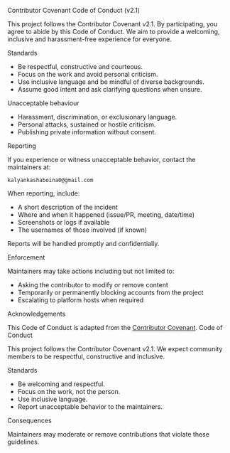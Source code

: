 Contributor Covenant Code of Conduct (v2.1)

This project follows the Contributor Covenant v2.1. By participating, you agree to abide by this Code of Conduct. We aim to provide a welcoming, inclusive and harassment-free experience for everyone.

Standards

- Be respectful, constructive and courteous.
- Focus on the work and avoid personal criticism.
- Use inclusive language and be mindful of diverse backgrounds.
- Assume good intent and ask clarifying questions when unsure.

Unacceptable behaviour

- Harassment, discrimination, or exclusionary language.
- Personal attacks, sustained or hostile criticism.
- Publishing private information without consent.

Reporting

If you experience or witness unacceptable behavior, contact the maintainers at:

`kalyankashaboina0@gmail.com` 

When reporting, include:

- A short description of the incident
- Where and when it happened (issue/PR, meeting, date/time)
- Screenshots or logs if available
- The usernames of those involved (if known)

Reports will be handled promptly and confidentially.

Enforcement

Maintainers may take actions including but not limited to:

- Asking the contributor to modify or remove content
- Temporarily or permanently blocking accounts from the project
- Escalating to platform hosts when required

Acknowledgements

This Code of Conduct is adapted from the [Contributor Covenant](https://www.contributor-covenant.org/).
Code of Conduct

This project follows the Contributor Covenant v2.1. We expect community members to be respectful, constructive and inclusive.

Standards

- Be welcoming and respectful.
- Focus on the work, not the person.
- Use inclusive language.
- Report unacceptable behavior to the maintainers.

Consequences

Maintainers may moderate or remove contributions that violate these guidelines.
